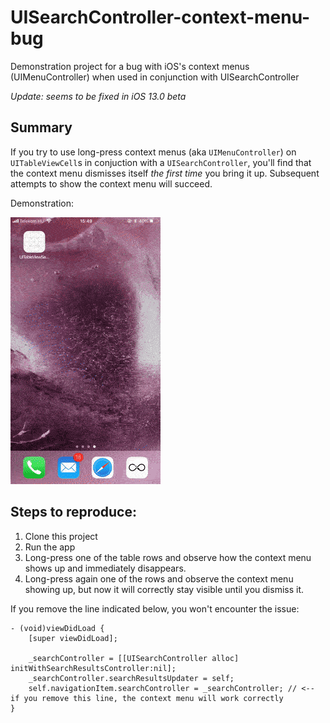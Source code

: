 # UISearchController-context-menu-bug
Demonstration project for a bug with iOS's context menus (UIMenuController) when used in conjunction with UISearchController

*Update: seems to be fixed in iOS 13.0 beta*

## Summary

If you try to use long-press context menus (aka `UIMenuController`) on `UITableViewCell`s in conjuction with a `UISearchController`, you'll find that the context menu dismisses itself *the first time* you bring it up. Subsequent attempts to show the context menu will succeed.

Demonstration:

![demonstration](https://github.com/tzahola/UISearchController-context-menu-bug/raw/master/demonstration..gif)

## Steps to reproduce:

1. Clone this project
2. Run the app
3. Long-press one of the table rows and observe how the context menu shows up and immediately disappears. 
4. Long-press again one of the rows and observe the context menu showing up, but now it will correctly stay visible until you dismiss it. 

If you remove the line indicated below, you won't encounter the issue:

```
- (void)viewDidLoad {
    [super viewDidLoad];
    
    _searchController = [[UISearchController alloc] initWithSearchResultsController:nil];
    _searchController.searchResultsUpdater = self;
    self.navigationItem.searchController = _searchController; // <-- if you remove this line, the context menu will work correctly
}
```
